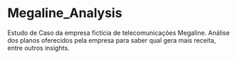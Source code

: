 # Megaline_Analysis
Estudo de Caso da empresa fictícia de telecomunicações Megaline. Análise dos planos oferecidos pela empresa para saber qual gera mais receita, entre outros insights.
